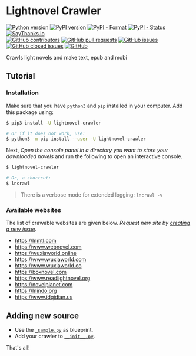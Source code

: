 # Lightnovel Crawler

[![Python version](https://img.shields.io/pypi/pyversions/lightnovel-crawler.svg)](https://pypi.org/project/lightnovel-crawler)
[![PyPI version](https://img.shields.io/pypi/v/lightnovel-crawler.svg)](https://pypi.org/project/lightnovel-crawler)
[![PyPI - Format](https://img.shields.io/pypi/format/lightnovel-crawler.svg)](https://pypi.org/project/lightnovel-crawler)
[![PyPI - Status](https://img.shields.io/pypi/status/lightnovel-crawler.svg)](https://pypi.org/project/lightnovel-crawler)
[![SayThanks.io](https://img.shields.io/badge/Say%20Thanks-!-1EAEDB.svg)](https://saythanks.io/to/dipu-bd)
<br>
[![GitHub contributors](https://img.shields.io/github/contributors/dipu-bd/lightnovel-crawler.svg)](https://github.com/dipu-bd/lightnovel-crawler)
[![GitHub pull requests](https://img.shields.io/github/issues-pr/dipu-bd/lightnovel-crawler.svg)](https://github.com/dipu-bd/lightnovel-crawler/pulls)
[![GitHub issues](https://img.shields.io/github/issues/dipu-bd/lightnovel-crawler.svg)](https://github.com/dipu-bd/lightnovel-crawler/issues)
[![GitHub closed issues](https://img.shields.io/github/issues-closed/dipu-bd/lightnovel-crawler.svg)](https://github.com/dipu-bd/lightnovel-crawler/issues?utf8=%E2%9C%93&q=is%3Aissue+is%3Aclosed+)
[![GitHub](https://img.shields.io/github/license/dipu-bd/lightnovel-crawler.svg)](https://github.com/dipu-bd/lightnovel-crawler/blob/master/VERSION)

Crawls light novels and make text, epub and mobi

## Tutorial

### Installation

Make sure that you have `python3` and `pip` installed in your computer. Add this package using:

```bash
$ pip3 install -U lightnovel-crawler

# Or if it does not work, use:
$ python3 -m pip install --user -U lightnovel-crawler
```

Next, *Open the console panel in a directory you want to store your downloaded novels* and
run the following to open an interactive console.

```bash
$ lightnovel-crawler

# Or, a shortcut:
$ lncrawl
```

> There is a verbose mode for extended logging: `lncrawl -v`

### Available websites

The list of crawable websites are given below. *Request new site by [creating a new issue](https://github.com/dipu-bd/lightnovel-crawler/issues)*.

- https://lnmtl.com
- https://www.webnovel.com
- https://wuxiaworld.online
- https://www.wuxiaworld.com
- https://www.wuxiaworld.co
- https://boxnovel.com
- https://www.readlightnovel.org
- https://novelplanet.com
- https://lnindo.org
- https://www.idqidian.us

## Adding new source

- Use the [`_sample.py`](https://github.com/dipu-bd/lightnovel-crawler/blob/master/lightnovel_crawler/_sample.py) as blueprint.
- Add your crawler to [`__init__.py`](https://github.com/dipu-bd/lightnovel-crawler/blob/master/lightnovel_crawler/__init__.py).

That's all!
